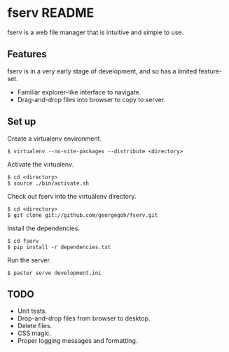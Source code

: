 fserv README
============

fserv is a web file manager that is intuitive and simple to use.

Features
--------
fserv is in a very early stage of development, and so has a
limited feature-set.

*   Familiar explorer-like interface to navigate.
*	Drag-and-drop files into browser to copy to server.

Set up
------
Create a virtualenv environment.

    $ virtualenv --no-site-packages --distribute <directory>

Activate the virtualenv.

    $ cd <directory>
    $ source ./bin/activate.sh

Check out fserv into the virtualenv directory.

    $ cd <directory>
    $ git clone git://github.com/georgegoh/fserv.git

Install the dependencies.

    $ cd fserv
    $ pip install -r dependencies.txt

Run the server.

    $ paster serve development.ini

TODO
----
*   Unit tests.
*   Drop-and-drop files from browser to desktop.
*   Delete files.
*   CSS magic.
*   Proper logging messages and formatting.
